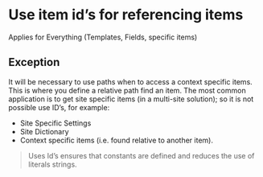 # Use item id’s for referencing items

Applies for Everything (Templates, Fields, specific items)

## Exception
It will be necessary to use paths when to access a context specific items. This is where you define a relative path find an item. The most common application is to get site specific items (in a multi-site solution); so it is not possible use ID’s, for example:
- Site Specific Settings
- Site Dictionary 
- Context specific items (i.e. found relative to another item).

> Uses Id’s ensures that constants are defined and reduces the use of literals strings.